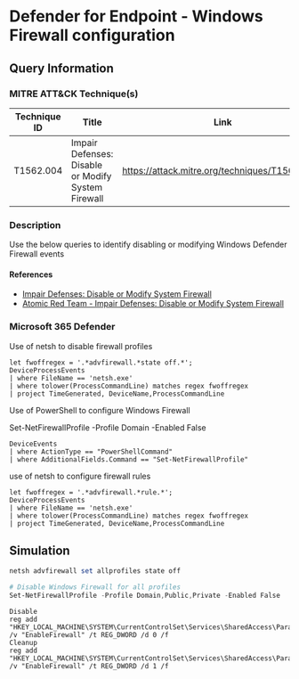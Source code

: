 # Defender for Endpoint -  Windows Firewall configuration

## Query Information

### MITRE ATT&CK Technique(s)

| Technique ID | Title    | Link    |
| ---  | --- | --- |
| T1562.004 | Impair Defenses: Disable or Modify System Firewall | https://attack.mitre.org/techniques/T1562/004/ |

### Description

Use the below queries to identify disabling or modifying Windows Defender Firewall events

#### References

- [Impair Defenses: Disable or Modify System Firewall](https://attack.mitre.org/techniques/T1562/004/)
- [Atomic Red Team - Impair Defenses: Disable or Modify System Firewall](https://atomicredteam.io/defense-evasion/T1562.004/)

### Microsoft 365 Defender

Use of netsh to disable firewall profiles

```kql
let fwoffregex = '.*advfirewall.*state off.*';
DeviceProcessEvents
| where FileName == 'netsh.exe'
| where tolower(ProcessCommandLine) matches regex fwoffregex
| project TimeGenerated, DeviceName,ProcessCommandLine
```

Use of PowerShell to configure Windows Firewall

Set-NetFirewallProfile -Profile Domain -Enabled False

```kql
DeviceEvents
| where ActionType == "PowerShellCommand"
| where AdditionalFields.Command == "Set-NetFirewallProfile"
```

use of netsh to configure firewall rules

```kql
let fwoffregex = '.*advfirewall.*rule.*';
DeviceProcessEvents
| where FileName == 'netsh.exe'
| where tolower(ProcessCommandLine) matches regex fwoffregex
| project TimeGenerated, DeviceName,ProcessCommandLine
```

## Simulation

```powershell
netsh advfirewall set allprofiles state off
```

```powershell
# Disable Windows Firewall for all profiles
Set-NetFirewallProfile -Profile Domain,Public,Private -Enabled False
```

```
Disable
reg add "HKEY_LOCAL_MACHINE\SYSTEM\CurrentControlSet\Services\SharedAccess\Parameters\FirewallPolicy\PublicProfile" /v "EnableFirewall" /t REG_DWORD /d 0 /f
Cleanup
reg add "HKEY_LOCAL_MACHINE\SYSTEM\CurrentControlSet\Services\SharedAccess\Parameters\FirewallPolicy\PublicProfile" /v "EnableFirewall" /t REG_DWORD /d 1 /f

```




